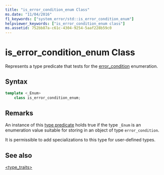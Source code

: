 ```yaml
---
title: "is_error_condition_enum Class"
ms.date: "11/04/2016"
f1_keywords: ["system_error/std::is_error_condition_enum"]
helpviewer_keywords: ["is_error_condition_enum class"]
ms.assetid: 752bb87a-c61c-4304-9254-5aaf228b59c0
---
```

# is_error_condition_enum Class

Represents a type predicate that tests for the [error_condition](../standard-library/error-condition-class.md) enumeration.

## Syntax

```cpp
template <_Enum>
    class is_error_condition_enum;
```

## Remarks

An instance of this [type predicate](../standard-library/type-traits.md) holds true if the type `_Enum` is an enumeration value suitable for storing in an object of type `error_condition`.

It is permissible to add specializations to this type for user-defined types.

## See also

[<type_traits>](../standard-library/type-traits.md)<br/>
